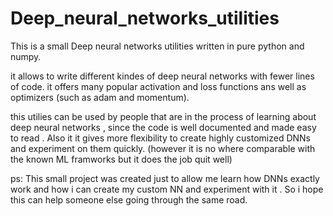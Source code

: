 # Deep_neural_networks_utilities
This is a small Deep neural networks utilities written in pure python and numpy.

it allows to write different kindes of deep neural networks with fewer lines of code.
it offers many popular activation and loss functions ans well as optimizers (such as adam and momentum).

this utilies can be used by people that are in the process of learning about deep neural networks , since the code is well documented and made easy to read . Also it it gives more flexibility to create highly customized DNNs and experiment on them quickly. (however it is no where comparable with the known ML framworks but it does the job quit well)

ps: This small project was created just to allow me learn how DNNs exactly work and how i can create my custom NN and experiment with it . So i hope this can help someone else going through the same road.
